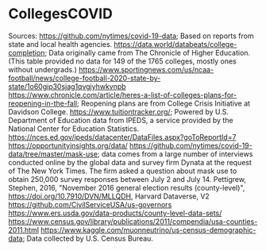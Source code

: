 # CollegesCOVID
Sources:
  https://github.com/nytimes/covid-19-data; Based on reports from state and local health agencies.
  https://data.world/databeats/college-completion; Data originally came from The Chronicle of Higher Education. (This table provided no data for 149 of the 1765 colleges, mostly ones without undergrads.)
  https://www.sportingnews.com/us/ncaa-football/news/college-football-2020-state-by-state/1o60gip30sjag1qvgjyhwkvnpb
  https://www.chronicle.com/article/heres-a-list-of-colleges-plans-for-reopening-in-the-fall; Reopening plans are from College Crisis Initiative at Davidson College. 
  https://www.tuitiontracker.org/; Powered by U.S. Department of Education data from IPEDS, a service provided by the National Center for Education Statistics.
  https://nces.ed.gov/ipeds/datacenter/DataFiles.aspx?goToReportId=7
  https://opportunityinsights.org/data/
  https://github.com/nytimes/covid-19-data/tree/master/mask-use; data comes from a large number of interviews conducted online by the global data and survey firm Dynata at the request of The New York Times. The firm asked a question about mask use to obtain 250,000 survey responses between July 2 and July 14.
  Pettigrew, Stephen, 2016, "November 2016 general election results (county-level)", https://doi.org/10.7910/DVN/MLLQDH, Harvard Dataverse, V2
  https://github.com/CivilServiceUSA/us-governors
  https://www.ers.usda.gov/data-products/county-level-data-sets/
  https://www.census.gov/library/publications/2011/compendia/usa-counties-2011.html
  https://www.kaggle.com/muonneutrino/us-census-demographic-data; Data collected by U.S. Census Bureau.
